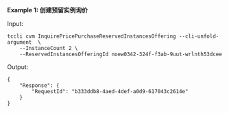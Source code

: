 **Example 1: 创建预留实例询价**



Input: 

```
tccli cvm InquirePricePurchaseReservedInstancesOffering --cli-unfold-argument  \
    --InstanceCount 2 \
    --ReservedInstancesOfferingId noew0342-324f-f3ab-9uut-wrlnth53dcee
```

Output: 
```
{
    "Response": {
        "RequestId": "b333ddb8-4aed-4def-a0d9-617043c2614e"
    }
}
```

